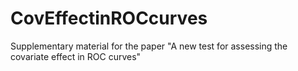 # CovEffectinROCcurves
Supplementary material for the paper "A new test for assessing the covariate effect in ROC curves"
